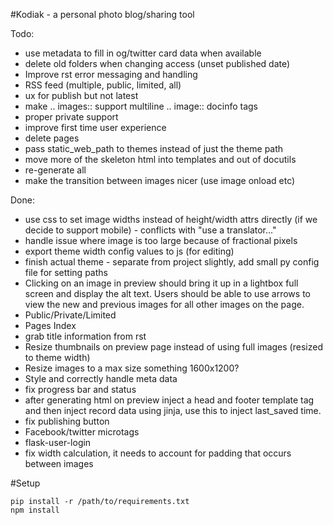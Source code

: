 #Kodiak - a personal photo blog/sharing tool

Todo:
- use metadata to fill in og/twitter card data when available
- delete old folders when changing access (unset published date)
- Improve rst error messaging and handling
- RSS feed (multiple, public, limited, all)
- ux for publish but not latest
- make .. images:: support multiline .. image:: docinfo tags
- proper private support
- improve first time user experience
- delete pages
- pass static_web_path to themes instead of just the theme path
- move more of the skeleton html into templates and out of docutils
- re-generate all
- make the transition between images nicer (use image onload etc)


Done:
- use css to set image widths instead of height/width attrs directly (if
  we decide to support mobile) - conflicts with "use a translator..."
- handle issue where image is too large because of fractional pixels
- export theme width config values to js (for editing)
- finish actual theme - separate from project slightly, add small py
  config file for setting paths
- Clicking on an image in preview should bring it up in a lightbox full
  screen and display the alt text. Users should be able to use arrows to
  view the new and previous images for all other images on the page.
- Public/Private/Limited
- Pages Index
- grab title information from rst
- Resize thumbnails on preview page instead of using full images
  (resized to theme width)
- Resize images to a max size something 1600x1200?
- Style and correctly handle meta data
- fix progress bar and status
- after generating html on preview inject a head and footer template tag
  and then inject record data using jinja, use this to inject last_saved
  time.
- fix publishing button
- Facebook/twitter microtags
- flask-user-login
- fix width calculation, it needs to account for padding that occurs
  between images

#Setup

```
pip install -r /path/to/requirements.txt
npm install
```
